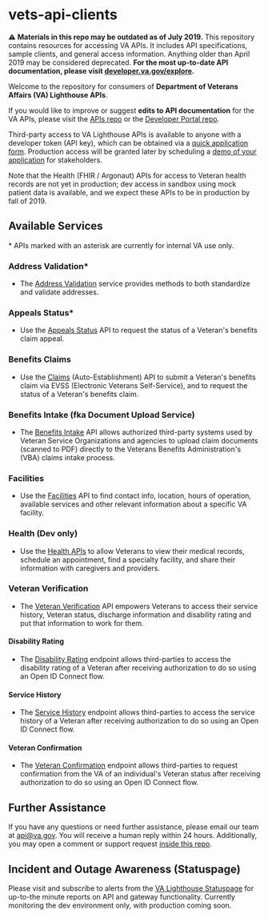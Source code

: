 # vets-api-clients

⚠️ **Materials in this repo may be outdated as of July 2019.** This repository contains resources for accessing VA APIs. It includes API specifications, sample clients, and general access information.   Anything older than April 2019 may be considered deprecated.  **For the most up-to-date API documentation, please visit [developer.va.gov/explore](https://developer.va.gov/explore).**

Welcome to the repository for consumers of **Department of Veterans Affairs (VA) Lighthouse APIs**.  

If you would like to improve or suggest **edits to API documentation** for the VA APIs, please visit the [APIs repo](https://github.com/department-of-veterans-affairs/vets-api) or the [Developer Portal repo](https://github.com/department-of-veterans-affairs/developer-portal).

Third-party access to VA Lighthouse APIs is available to anyone with a developer token (API key), which can be obtained via a [quick application form](https://developer.va.gov/apply).  Production access will be granted later by scheduling a [demo of your application](https://developer.va.gov/go-live) for stakeholders.

Note that the Health (FHIR / Argonaut) APIs for access to Veteran health records are not yet in production; dev access in sandbox using mock patient data is available, and we expect these APIs to be in production by fall of 2019.

## Available Services
\* APIs marked with an asterisk are currently for internal VA use only.

### Address Validation*
- The [Address Validation](https://developer.va.gov/explore/verification/docs/address_validation) service provides methods to both standardize and validate addresses.

### Appeals Status*
- Use the [Appeals Status](https://developer.va.gov/explore/benefits/docs/appeals) API to request the status of a Veteran's benefits claim appeal. 

### Benefits Claims
- Use the [Claims](https://developer.va.gov/explore/benefits/docs/claims) (Auto-Establishment) API to submit a Veteran's benefits claim via EVSS (Electronic Veterans Self-Service), and to request the status of a Veteran's benefits claim.

### Benefits Intake (fka Document Upload Service)
- The [Benefits Intake](https://developer.va.gov/explore/benefits/docs/benefits) API allows authorized third-party systems used by Veteran Service Organizations and agencies to upload claim documents (scanned to PDF) directly to the Veterans Benefits Administration's (VBA) claims intake process.

### Facilities
- Use the [Facilities](https://developer.va.gov/explore/facilities/docs/facilities) API to find contact info, location, hours of operation, available services and other relevant information about a specific VA facility. 

### Health (Dev only)
- Use the [Health APIs](https://developer.va.gov/explore/health/docs/argonaut) to allow Veterans to view their medical records, schedule an appointment, find a specialty facility, and share their information with caregivers and providers.

### Veteran Verification

- The [Veteran Verification](https://developer.va.gov/explore/verification) API empowers Veterans to access their service history, Veteran status, discharge information and disability rating and put that information to work for them.

#### Disability Rating
- The [Disability Rating](https://developer.va.gov/explore/verification/docs/disability_rating) endpoint allows third-parties to access the disability rating of a Veteran after receiving authorization to do so using an Open ID Connect flow.

#### Service History
- The [Service History](https://developer.va.gov/explore/verification/docs/service_history) endpoint allows third-parties to access the service history of a Veteran after receiving authorization to do so using an Open ID Connect flow.

#### Veteran Confirmation

- The [Veteran Confirmation](https://developer.va.gov/explore/verification/docs/veteran_confirmation) endpoint allows third-parties to request confirmation from the VA of an individual's Veteran status after receiving authorization to do so using an Open ID Connect flow.


## Further Assistance
If you have any questions or need further assistance, please email our team at api@va.gov. You will receive a human reply within 24 hours.  Additionally, you may open a comment or support request [inside this repo](https://github.com/department-of-veterans-affairs/vets-api-clients/issues/new/choose).

## Incident and Outage Awareness (Statuspage)
Please visit and subscribe to alerts from the [VA Lighthouse Statuspage](https://valighthouse.statuspage.io/) for up-to-the minute reports on API and gateway functionality. Currently monitoring the dev environment only, with production coming soon.
